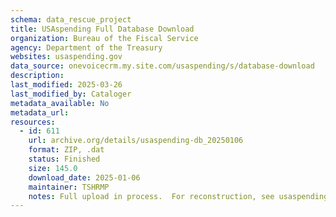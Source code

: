 ```yaml
---
schema: data_rescue_project 
title: USAspending Full Database Download
organization: Bureau of the Fiscal Service
agency: Department of the Treasury
websites: usaspending.gov
data_source: onevoicecrm.my.site.com/usaspending/s/database-download
description: 
last_modified: 2025-03-26
last_modified_by: Cataloger
metadata_available: No
metadata_url: 
resources:
  - id: 611
    url: archive.org/details/usaspending-db_20250106
    format: ZIP, .dat
    status: Finished
    size: 145.0
    download_date: 2025-01-06
    maintainer: TSHRMP
    notes: Full upload in process.  For reconstruction, see usaspending-db-setup.pdf.This is the complete database as of Jan. 6, 2025.
---
```

